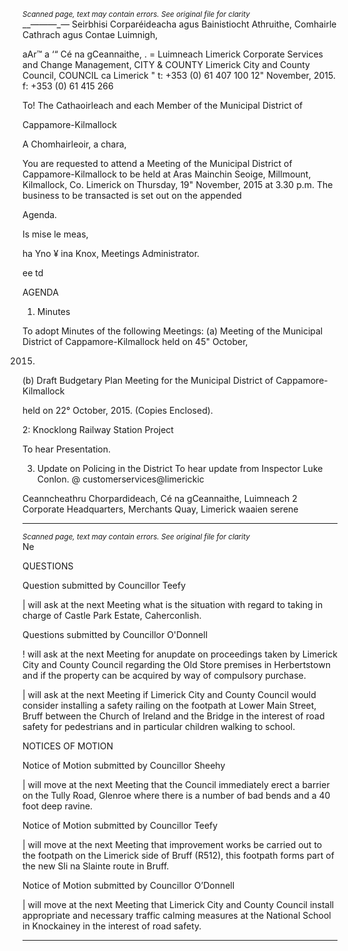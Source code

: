 *<small>Scanned page, text may contain errors. See original file for clarity</small>*  
__—_—_—_— Seirbhisi Corparéideacha agus Bainistiocht Athruithe,
Comhairle Cathrach agus Contae Luimnigh,

aAr™
a ‘“ Cé na gCeannaithe,
. = Luimneach
Limerick Corporate Services and Change Management,
CITY & COUNTY Limerick City and County Council,
COUNCIL ca
Limerick
" t: +353 (0) 61 407 100
12" November, 2015. f: +353 (0) 61 415 266

To! The Cathaoirleach and each Member of the Municipal District of

Cappamore-Kilmallock

A Chomhairleoir, a chara,

You are requested to attend a Meeting of the Municipal District of Cappamore-Kilmallock
to be held at Aras Mainchin Seoige, Millmount, Kilmallock, Co. Limerick on Thursday, 19"
November, 2015 at 3.30 p.m. The business to be transacted is set out on the appended

Agenda.

Is mise le meas,

ha Yno ¥
ina Knox,
Meetings Administrator.

ee td

AGENDA

1. Minutes

To adopt Minutes of the following Meetings:
(a) Meeting of the Municipal District of Cappamore-Kilmallock held on 45" October,

2015.
(b) Draft Budgetary Plan Meeting for the Municipal District of Cappamore-Kilmallock

held on 22° October, 2015.
(Copies Enclosed).

2: Knocklong Railway Station Project

To hear Presentation.

3. Update on Policing in the District
To hear update from Inspector Luke Conlon.
@ customerservices@limerickic

Ceanncheathru Chorpardideach, Cé na gCeannaithe, Luimneach 2
Corporate Headquarters, Merchants Quay, Limerick waaien serene

---
*<small>Scanned page, text may contain errors. See original file for clarity</small>*  
Ne

QUESTIONS

Question submitted by Councillor Teefy

| will ask at the next Meeting what is the situation with regard to taking in charge of
Castle Park Estate, Caherconlish.

Questions submitted by Councillor O'Donnell

! will ask at the next Meeting for anupdate on proceedings taken by Limerick
City and County Council regarding the Old Store premises in Herbertstown and if
the property can be acquired by way of compulsory purchase.

| will ask at the next Meeting if Limerick City and County Council would consider
installing a safety railing on the footpath at Lower Main Street, Bruff between the
Church of Ireland and the Bridge in the interest of road safety for pedestrians and in
particular children walking to school.

NOTICES OF MOTION

Notice of Motion submitted by Councillor Sheehy

| will move at the next Meeting that the Council immediately erect a barrier on the
Tully Road, Glenroe where there is a number of bad bends and a 40 foot deep
ravine.

Notice of Motion submitted by Councillor Teefy

| will move at the next Meeting that improvement works be carried out to the
footpath on the Limerick side of Bruff (R512), this footpath forms part of the new Sli
na Slainte route in Bruff.

Notice of Motion submitted by Councillor O’Donnell

| will move at the next Meeting that Limerick City and County Council install
appropriate and necessary traffic calming measures at the National School in
Knockainey in the interest of road safety.

---
